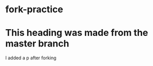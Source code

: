 # fork-practice

<h1>This heading was made from the master branch</h1>
<div>
  <p>I added a p after forking</p>
</div>
